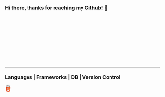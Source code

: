 ### Hi there, thanks for reaching my Github! 👋

<div align="left">
<!-- <a href="https://github.com/Karanveer-singh671">
  <img align="left" src="https://github-readme-stats.vercel.app/api?username=Karanveer-singh671&count_private=true&show_icons=true&theme=merko&hide_rank=true&include_all_commits=true" />
</a> -->
<!-- <a href="https://github.com/Karanveer-singh671">
  <img align="right" src="https://github-readme-stats.vercel.app/api/top-langs/?username=Karanveer-singh671&hide=php&layout=compact&theme=merko" />
</a> -->
 

<br/><br/><br/><br/><br/><br/><br/><br/><br/>

<div align="left">
  
 <hr/>
  
### Languages | Frameworks | DB | Version Control

<img align="left" alt="" width="20px" src="https://icongr.am/devicon/javascript-original.svg?size=26&color=currentColor" />
<img align="left" alt="" width="20px" src="https://icongr.am/devicon/typescript-original.svg?size=26&color=currentColor" />
<img align="left" alt="" width="20px" src="https://icongr.am/devicon/nodejs-original-wordmark.svg?size=26&color=currentColor" />  
<img align="left" alt="" width="20px" src="https://icongr.am/devicon/express-original.svg?size=26&color=currentColor" />
<img align="left" alt="" width="20px" src="https://icongr.am/devicon/npm-original-wordmark.svg?size=26&color=currentColor" />  
<img align="left" alt="" width="20px" src="https://icongr.am/devicon/ruby-original.svg?size=128&color=currentColor" />  
<img align="left" alt="" width="20px" src="https://icongr.am/devicon/rails-original-wordmark.svg?size=128&color=currentColor" />  
<img align="left" alt="" width="20px" src="https://icongr.am/devicon/mongodb-original.svg?size=26&color=currentColor" />
<img align="left" alt="" width="20px" src="https://icongr.am/devicon/postgresql-original.svg?size=26&color=currentColor" />
<img align="left" alt="" width="20px" src="https://icongr.am/devicon/docker-original.svg?size=26&color=currentColor" />
<img align="left" alt="" width="20px" src="https://icongr.am/devicon/react-original.svg?size=26&color=currentColor" />
<img align="left" alt="" width="20px" src="https://icongr.am/simple/redux.svg?size=26&color=0088cc&colored=false" />
<img align="left" alt="" width="20px" src="https://icongr.am/devicon/git-original.svg?size=26&color=currentColor" />
<img align="left" alt="HTML5" width="20px" src="https://raw.githubusercontent.com/github/explore/80688e429a7d4ef2fca1e82350fe8e3517d3494d/topics/html/html.png" />
</div>
<br />
<br />
<!--

<!--
**Karanveer-singh671/Karanveer-singh671** is a ✨ _special_ ✨ repository because its `README.md` (this file) appears on your GitHub profile.

Here are some ideas to get you started:

- 🔭 I’m currently working on ...
- 🌱 I’m currently learning ...
- 👯 I’m looking to collaborate on ...
- 🤔 I’m looking for help with ...
- 💬 Ask me about ...
- 📫 How to reach me: ...
- 😄 Pronouns: ...
- ⚡ Fun fact: ...
-->


